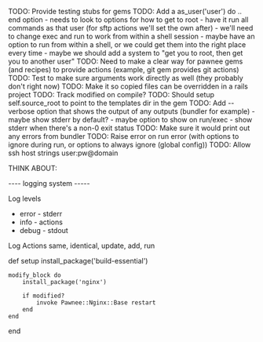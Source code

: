 TODO: Provide testing stubs for gems
TODO: Add a as_user('user') do .. end option
				- needs to look to options for how to get to root
				- have it run all commands as that user (for sftp actions we'll set the own after)
				- we'll need to change exec and run to work from within a shell session
					- maybe have an option to run from within a shell, or we could get them into the right place every time
				- maybe we should add a system to "get you to root, then get you to another user"
TODO: Need to make a clear way for pawnee gems (and recipes) to provide actions (example, git gem provides git actions)
TODO: Test to make sure arguments work directly as well (they probably don't right now)
TODO: Make it so copied files can be overridden in a rails project
TODO: Track modified on compile?
TODO: Should setup self.source_root to point to the templates dir in the gem
TODO: Add --verbose option that shows the output of any outputs (bundler for example)
 				- maybe show stderr by default?
				- maybe option to show on run/exec
				- show stderr when there's a non-0 exit status
TODO: Make sure it would print out any errors from bundler
TODO: Raise error on run error (with options to ignore during run, or options to always ignore (global config))
TODO: Allow ssh host strings user:pw@domain



THINK ABOUT:

---- logging system -----

Log levels
- error - stderr
- info - actions
- debug - stdout

Log Actions
same, identical, update, add, run


def setup
	install_package('build-essential')
	
	modify_block do
		install_package('nginx')

		if modified?
			invoke Pawnee::Nginx::Base restart
		end
	end
end